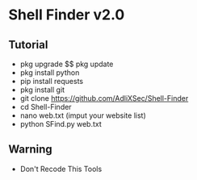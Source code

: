 # Shell Finder v2.0

## Tutorial 

- pkg upgrade $$ pkg update
- pkg install python
- pip install requests
- pkg install git
- git clone https://github.com/AdliXSec/Shell-Finder
- cd Shell-Finder
- nano web.txt (imput your website list)
- python SFind.py web.txt

## Warning

- Don't Recode This Tools